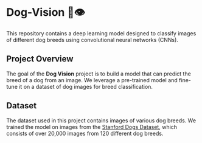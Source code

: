 # Dog-Vision 🐶👁️
This repository contains a deep learning model designed to classify images of different dog breeds using convolutional neural networks (CNNs).

## Project Overview
The goal of the **Dog Vision** project is to build a model that can predict the breed of a dog from an image. We leverage a pre-trained model and fine-tune it on a dataset of dog images for breed classification.

## Dataset
The dataset used in this project contains images of various dog breeds. We trained the model on images from the [Stanford Dogs Dataset](http://vision.stanford.edu/aditya86/ImageNetDogs/), which consists of over 20,000 images from 120 different dog breeds.
